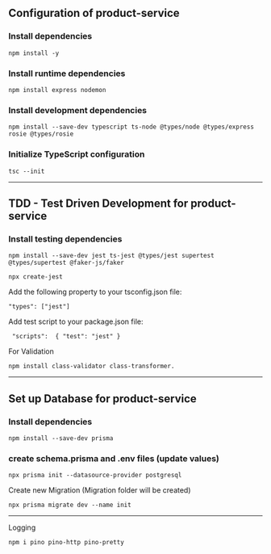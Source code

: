 ## Configuration of product-service

### Install dependencies

```
npm install -y
```

### Install runtime dependencies

```
npm install express nodemon
```

### Install development dependencies

```
npm install --save-dev typescript ts-node @types/node @types/express rosie @types/rosie
```

### Initialize TypeScript configuration

```
tsc --init
```

---

## TDD - Test Driven Development for product-service

### Install testing dependencies

```
npm install --save-dev jest ts-jest @types/jest supertest @types/supertest @faker-js/faker
```

```
npx create-jest
```

Add the following property to your tsconfig.json file:

```
"types": ["jest"]
```

Add test script to your package.json file:

```
 "scripts":  { "test": "jest" }
```

For Validation

```
npm install class-validator class-transformer.
```

---

## Set up Database for product-service

### Install dependencies

```
npm install --save-dev prisma
```

### create schema.prisma and .env files (update values)

```
npx prisma init --datasource-provider postgresql
```

Create new Migration (Migration folder will be created)

```
npx prisma migrate dev --name init
```

---

Logging

```
npm i pino pino-http pino-pretty
```
